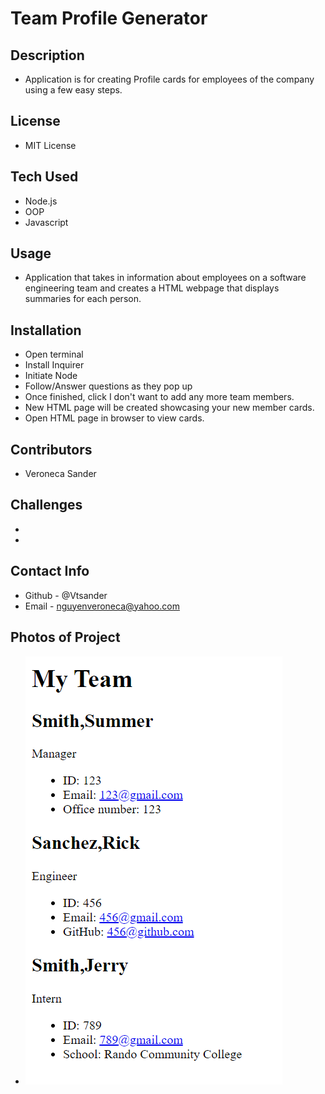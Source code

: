 # Team Profile Generator

## Description
 - Application is for creating Profile cards for employees of the company using a few easy steps.
## License 
 - MIT License
## Tech Used
 - Node.js
 - OOP
 - Javascript
## Usage
 - Application that takes in information about employees on a software engineering team and creates a HTML webpage that displays summaries for each person.
## Installation
 - Open terminal
 - Install Inquirer
 - Initiate Node
 - Follow/Answer questions as they pop up
 - Once finished, click I don't want to add any more team members.
 - New HTML page will be created showcasing your new member cards.
 - Open HTML page in browser to view cards.
## Contributors
 - Veroneca Sander
## Challenges
 - 
 - 
## Contact Info
 - Github - @Vtsander
 - Email - nguyenveroneca@yahoo.com
## Photos of Project
 - <img src="./assets/TeamGen.png">